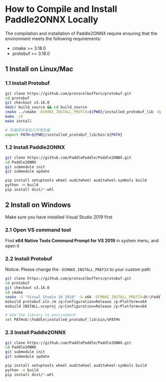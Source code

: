 # How to Compile and Install Paddle2ONNX Locally

The compilation and installation of Paddle2ONNX require ensuring that the environment meets the following requirements:

- cmake >= 3.18.0
- protobuf >= 3.16.0

## 1 Install on Linux/Mac

### 1.1 Install Protobuf

```bash
git clone https://github.com/protocolbuffers/protobuf.git
cd protobuf
git checkout v3.16.0
mkdir build_source && cd build_source
cmake ../cmake -DCMAKE_INSTALL_PREFIX=${PWD}/installed_protobuf_lib -Dprotobuf_BUILD_SHARED_LIBS=OFF -DCMAKE_POSITION_INDEPENDENT_CODE=ON -Dprotobuf_BUILD_TESTS=OFF -DCMAKE_BUILD_TYPE=Release
make -j8
make install

# 将编译目录加入环境变量
export PATH=${PWD}/installed_protobuf_lib/bin:${PATH}
```

### 1.2 Install Paddle2ONNX

```bash
git clone https://github.com/PaddlePaddle/Paddle2ONNX.git
cd Paddle2ONNX
git submodule init
git submodule update

pip install setuptools wheel auditwheel auditwheel-symbols build
python -m build
pip install dist/*.whl
```

## 2 Install on Windows

Make sure you have installed Visual Studio 2019 first

### 2.1 Open VS command tool

Find **x64 Native Tools Command Prompt for VS 2019** in system menu, and open it

### 2.2 Install Protobuf

Notice: Please change the `-DCMAKE_INSTALL_PREFIX` to your custom path

```bash
git clone https://github.com/protocolbuffers/protobuf.git
cd protobuf
git checkout v3.16.0
cd cmake
cmake -G "Visual Studio 16 2019" -A x64 -DCMAKE_INSTALL_PREFIX=D:\Paddle\installed_protobuf_lib -Dprotobuf_MSVC_STATIC_RUNTIME=OFF -Dprotobuf_BUILD_SHARED_LIBS=OFF -Dprotobuf_BUILD_TESTS=OFF -Dprotobuf_BUILD_EXAMPLES=OFF .
msbuild protobuf.sln /m /p:Configuration=Release /p:Platform=x64
msbuild INSTALL.vcxproj /p:Configuration=Release /p:Platform=x64

# Add the library to environment
set PATH=D:\Paddle\installed_protobuf_lib\bin;%PATH%
```

### 2.3 Install Paddle2ONNX

```bash
git clone https://github.com/PaddlePaddle/Paddle2ONNX.git
cd Paddle2ONNX
git submodule init
git submodule update

pip install setuptools wheel auditwheel auditwheel-symbols build
python -m build
pip install dist/*.whl
```
